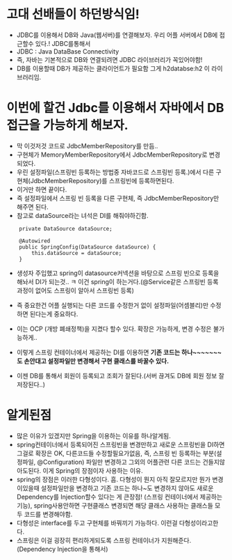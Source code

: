 # 고대 선배들이 하던방식임!

- JDBC를 이용해서 DB와 Java(웹서버)를 연결해보자. 우리 어플 서버에서 DB에 접근할수 있다.! JDBC를통해서
- JDBC : Java DataBase Connectivity
- 즉, 자바는 기본적으로 DB와 연결되려면 JDBC 라이브러리가 꼭있어야함!
- DB를 이용할때 DB가 제공하는 클라이언트가 필요함 그게 h2databse:h2 이 라이브러리임.

# 이번에 할건 Jdbc를 이용해서 자바에서 DB접근을 가능하게 해보자.

- 막 이것저것 코드로 JdbcMemberRepository를 만듬..
- 구현체가 MemoryMemberRepository에서 JdbcMemberRepository로 변경되었다.
- 우린 설정파일(스프링빈 등록하는 방법중 자바코드로 스프링빈 등록.)에서 다른 구현체(JdbcMemberRepository)를 스프링빈에 등록하면된다.
- 이거만 하면 끝이다.
- 즉 설정파일에서 스프링 빈 등록을 다른 구현체, 즉 JdbcMemberRepository만 해주면 된다.
- 참고로 dataSource라는 녀석은 DI를 해줘야하긴함.

```
    private DataSource dataSource;

    @Autowired
    public SpringConfig(DataSource dataSource) {
        this.dataSource = dataSource;
    }
```

- 생성자 주입했고 spring이 datasource커넥션을 바탕으로 스프링 빈으로 등록을 해놔서 DI가 되는것.. ㅋ 이건 spring이 하는거다.(@Service같은 스프링빈 등록 과정이 없어도 스프링이 알아서 스프링빈 등록)

- 즉 중요한건 어플 실행되는 다른 코드를 수정한거 없이 설정파일(어셈블리)만 수정하면 된다는게 중요하다.
- 이는 OCP (개방 폐쇄정책)을 지켰다 할수 있다. 확장은 가능하게, 변경 수정은 불가능하게..
- 이렇게 스프링 컨테이너에서 제공하는 DI를 이용하면 **기존 코드는 하나~~~~~~~도 손안대고 설정파일만 변경해서 구현 클래스를 바꿀수 있다.**
- 이젠 DB를 통해서 회원이 등록되고 조회가 잘된다.(서버 끊겨도 DB에 회원 정보 잘 저장된다..)

# 알게된점

- 많은 이유가 있겠지만 Spring을 이용하는 이유를 하나알게됨.
- spring컨테이너에서 등록되어진 스프링빈을 변경만하고 새로운 스프링빈을 DI하면 그걸로 확장은 OK, 다른코드들 수정할필요가없음, 즉, 스프링 빈 등록하는 부분(설정파일, @Configuration) 파일만 변경하고 그외의 어플관련 다른 코드는 건들지않아도된다. 이게 Spring의 장점이자 사용하는 이유.
- spring의 장점은 이러한 다형성이다. 흠. 다형성이 뭔지 아직 잘모르지만 뭔가 변경이있을때 설정파일만을 변경하고 기존 코드는 하나~도 변경하지 않아도 새로운 Dependency를 Injection할수 있다는 게 큰장점! (스프링 컨테이너에서 제공하는 기능), spring사용안하면 구현클래스 변경되면 해당 클래스 사용하는 클래스들 모두 코드를 변경해야함.
- 다형성은 interface를 두고 구현체를 바꿔끼기 가능하다. 이런걸 다형성이라고한다.
- 스프링은 이걸 굉장히 편리하게되도록 스프링 컨테이너가 지원해준다.(Dependency Injection을 통해서)

